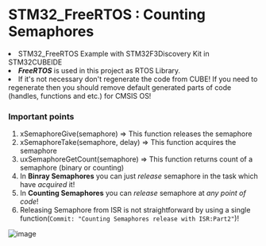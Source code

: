 <h1>STM32_FreeRTOS : Counting Semaphores</h1>

<li>STM32_FreeRTOS Example with STM32F3Discovery Kit in STM32CUBEIDE</li>

<li><i><b>FreeRTOS</b></i> is used in this project as RTOS Library.</li>

<li>If it's not necessary don't regenerate the code from CUBE! If you need to regenerate then you should remove default generated parts of code (handles, functions and etc.) for CMSIS OS!</li>

<h3>Important points</h3>

<ol>
  <li>xSemaphoreGive(semaphore) => This function releases the semaphore</li>
  <li>xSemaphoreTake(semaphore, delay) => This function acquires the semaphore</li>
  <li>uxSemaphoreGetCount(semaphore) => This function returns count of a semaphore (binary or counting)</li>
  <li>In <b>Binray Semaphores</b> you can just <i>release</i> semaphore in the task which have <i>acquired</i> it!</li>
  <li>In <b>Counting Semaphores</b> you can <i>release</i> semaphore at <i>any point of code</i>!</li>
  <li>Releasing Semaphore from ISR is not straightforward by using a single function(<code>Commit: "Counting Semaphores release with ISR:Part2"</code>)!</li>
</ol> 

![image](https://github.com/MuhammadRezaHeidary/STM32_FreeRTOS/assets/50994989/a357ad40-bffa-4a89-9200-ced01092da1a)
